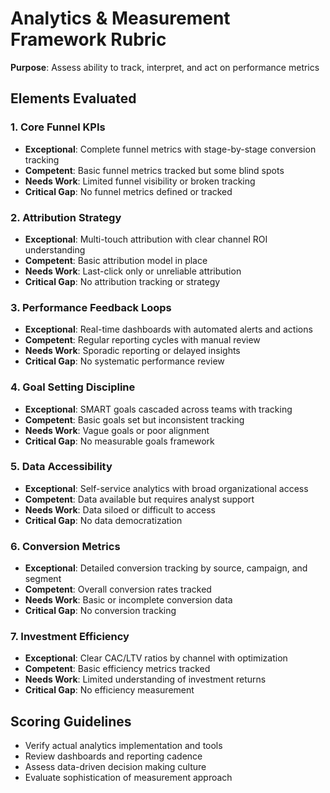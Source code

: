 # Analytics & Measurement Framework Rubric

**Purpose**: Assess ability to track, interpret, and act on performance metrics

## Elements Evaluated

### 1. Core Funnel KPIs
- **Exceptional**: Complete funnel metrics with stage-by-stage conversion tracking
- **Competent**: Basic funnel metrics tracked but some blind spots
- **Needs Work**: Limited funnel visibility or broken tracking
- **Critical Gap**: No funnel metrics defined or tracked

### 2. Attribution Strategy
- **Exceptional**: Multi-touch attribution with clear channel ROI understanding
- **Competent**: Basic attribution model in place
- **Needs Work**: Last-click only or unreliable attribution
- **Critical Gap**: No attribution tracking or strategy

### 3. Performance Feedback Loops
- **Exceptional**: Real-time dashboards with automated alerts and actions
- **Competent**: Regular reporting cycles with manual review
- **Needs Work**: Sporadic reporting or delayed insights
- **Critical Gap**: No systematic performance review

### 4. Goal Setting Discipline
- **Exceptional**: SMART goals cascaded across teams with tracking
- **Competent**: Basic goals set but inconsistent tracking
- **Needs Work**: Vague goals or poor alignment
- **Critical Gap**: No measurable goals framework

### 5. Data Accessibility
- **Exceptional**: Self-service analytics with broad organizational access
- **Competent**: Data available but requires analyst support
- **Needs Work**: Data siloed or difficult to access
- **Critical Gap**: No data democratization

### 6. Conversion Metrics
- **Exceptional**: Detailed conversion tracking by source, campaign, and segment
- **Competent**: Overall conversion rates tracked
- **Needs Work**: Basic or incomplete conversion data
- **Critical Gap**: No conversion tracking

### 7. Investment Efficiency
- **Exceptional**: Clear CAC/LTV ratios by channel with optimization
- **Competent**: Basic efficiency metrics tracked
- **Needs Work**: Limited understanding of investment returns
- **Critical Gap**: No efficiency measurement

## Scoring Guidelines
- Verify actual analytics implementation and tools
- Review dashboards and reporting cadence
- Assess data-driven decision making culture
- Evaluate sophistication of measurement approach